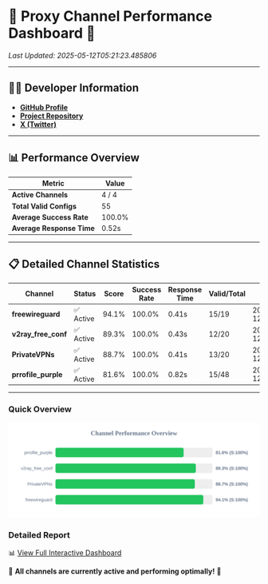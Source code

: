 # 🌟 Proxy Channel Performance Dashboard 🌟

_Last Updated: 2025-05-12T05:21:23.485806_

---

## 👩‍💻 Developer Information

- **[GitHub Profile](https://github.com/4n0nymou3)**  
- **[Project Repository](https://github.com/4n0nymou3/multi-proxy-config-fetcher)**  
- **[X (Twitter)](https://x.com/4n0nymou3)**  

---

## 📊 Performance Overview

| Metric                | Value       |
|-----------------------|-------------|
| **Active Channels**   | 4 / 4       |
| **Total Valid Configs** | 55          |
| **Average Success Rate** | 100.0%      |
| **Average Response Time** | 0.52s       |

---

## 📋 Detailed Channel Statistics

| Channel          | Status     | Score  | Success Rate | Response Time | Valid/Total | Last Success               |
|------------------|------------|--------|--------------|---------------|-------------|----------------------------|
| **freewireguard**  | ✅ Active  | 94.1%  | 100.0% | 0.41s         | 15/19       | 2025-05-12T05:21:23.484545 |
| **v2ray_free_conf**  | ✅ Active  | 89.3%  | 100.0% | 0.43s         | 12/20       | 2025-05-12T05:21:22.605815 |
| **PrivateVPNs**  | ✅ Active  | 88.7%  | 100.0% | 0.41s         | 13/20       | 2025-05-12T05:21:23.048703 |
| **prrofile_purple**  | ✅ Active  | 81.6%  | 100.0% | 0.82s         | 15/48       | 2025-05-12T05:21:22.140253 |

---

### Quick Overview
<div align="center">
  <a href="https://raw.githubusercontent.com/nullluser/NullRepo/refs/heads/main/assets/channel_stats_chart.svg">
    <img src="https://raw.githubusercontent.com/nullluser/NullRepo/refs/heads/main/assets/channel_stats_chart.svg" alt="Source Performance Statistics" width="800">
  </a>
</div>

### Detailed Report
📊 [View Full Interactive Dashboard](https://htmlpreview.github.io/?https://github.com/nullluser/NullRepo/blob/main/assets/performance_report.html)

🎉 **All channels are currently active and performing optimally!** 🎉
